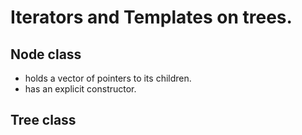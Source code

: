 # Iterators and Templates on trees.

## Node class

- holds a vector of pointers to its children.
- has an explicit constructor.


## Tree class


